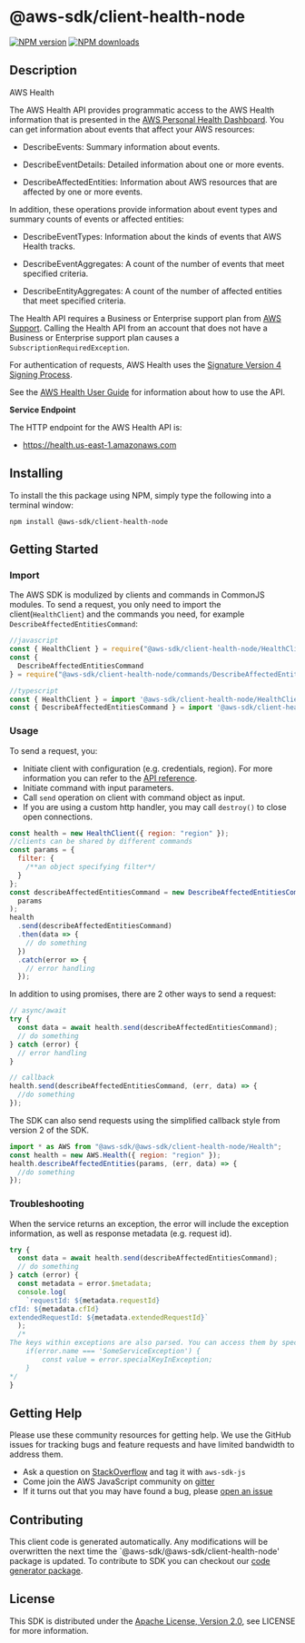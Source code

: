 # @aws-sdk/client-health-node

[![NPM version](https://img.shields.io/npm/v/@aws-sdk/client-health-node/preview.svg)](https://www.npmjs.com/package/@aws-sdk/client-health-node)
[![NPM downloads](https://img.shields.io/npm/dm/@aws-sdk/client-health-node.svg)](https://www.npmjs.com/package/@aws-sdk/client-health-node)

## Description

<fullname>AWS Health</fullname> <p>The AWS Health API provides programmatic access to the AWS Health information that is presented in the <a href="https://phd.aws.amazon.com/phd/home#/">AWS Personal Health Dashboard</a>. You can get information about events that affect your AWS resources:</p> <ul> <li> <p> <a>DescribeEvents</a>: Summary information about events.</p> </li> <li> <p> <a>DescribeEventDetails</a>: Detailed information about one or more events.</p> </li> <li> <p> <a>DescribeAffectedEntities</a>: Information about AWS resources that are affected by one or more events.</p> </li> </ul> <p>In addition, these operations provide information about event types and summary counts of events or affected entities:</p> <ul> <li> <p> <a>DescribeEventTypes</a>: Information about the kinds of events that AWS Health tracks.</p> </li> <li> <p> <a>DescribeEventAggregates</a>: A count of the number of events that meet specified criteria.</p> </li> <li> <p> <a>DescribeEntityAggregates</a>: A count of the number of affected entities that meet specified criteria.</p> </li> </ul> <p>The Health API requires a Business or Enterprise support plan from <a href="http://aws.amazon.com/premiumsupport/">AWS Support</a>. Calling the Health API from an account that does not have a Business or Enterprise support plan causes a <code>SubscriptionRequiredException</code>. </p> <p>For authentication of requests, AWS Health uses the <a href="https://docs.aws.amazon.com/general/latest/gr/signature-version-4.html">Signature Version 4 Signing Process</a>.</p> <p>See the <a href="https://docs.aws.amazon.com/health/latest/ug/what-is-aws-health.html">AWS Health User Guide</a> for information about how to use the API.</p> <p> <b>Service Endpoint</b> </p> <p>The HTTP endpoint for the AWS Health API is:</p> <ul> <li> <p>https://health.us-east-1.amazonaws.com </p> </li> </ul>

## Installing

To install the this package using NPM, simply type the following into a terminal window:

```
npm install @aws-sdk/client-health-node
```

## Getting Started

### Import

The AWS SDK is modulized by clients and commands in CommonJS modules. To send a request, you only need to import the client(`HealthClient`) and the commands you need, for example `DescribeAffectedEntitiesCommand`:

```javascript
//javascript
const { HealthClient } = require("@aws-sdk/client-health-node/HealthClient");
const {
  DescribeAffectedEntitiesCommand
} = require("@aws-sdk/client-health-node/commands/DescribeAffectedEntitiesCommand");
```

```javascript
//typescript
const { HealthClient } = import '@aws-sdk/client-health-node/HealthClient';
const { DescribeAffectedEntitiesCommand } = import '@aws-sdk/client-health-node/commands/DescribeAffectedEntitiesCommand';
```

### Usage

To send a request, you:

- Initiate client with configuration (e.g. credentials, region). For more information you can refer to the [API reference][].
- Initiate command with input parameters.
- Call `send` operation on client with command object as input.
- If you are using a custom http handler, you may call `destroy()` to close open connections.

```javascript
const health = new HealthClient({ region: "region" });
//clients can be shared by different commands
const params = {
  filter: {
    /**an object specifying filter*/
  }
};
const describeAffectedEntitiesCommand = new DescribeAffectedEntitiesCommand(
  params
);
health
  .send(describeAffectedEntitiesCommand)
  .then(data => {
    // do something
  })
  .catch(error => {
    // error handling
  });
```

In addition to using promises, there are 2 other ways to send a request:

```javascript
// async/await
try {
  const data = await health.send(describeAffectedEntitiesCommand);
  // do something
} catch (error) {
  // error handling
}
```

```javascript
// callback
health.send(describeAffectedEntitiesCommand, (err, data) => {
  //do something
});
```

The SDK can also send requests using the simplified callback style from version 2 of the SDK.

```javascript
import * as AWS from "@aws-sdk/@aws-sdk/client-health-node/Health";
const health = new AWS.Health({ region: "region" });
health.describeAffectedEntities(params, (err, data) => {
  //do something
});
```

### Troubleshooting

When the service returns an exception, the error will include the exception information, as well as response metadata (e.g. request id).

```javascript
try {
  const data = await health.send(describeAffectedEntitiesCommand);
  // do something
} catch (error) {
  const metadata = error.$metadata;
  console.log(
    `requestId: ${metadata.requestId}
cfId: ${metadata.cfId}
extendedRequestId: ${metadata.extendedRequestId}`
  );
  /*
The keys within exceptions are also parsed. You can access them by specifying exception names:
    if(error.name === 'SomeServiceException') {
        const value = error.specialKeyInException;
    }
*/
}
```

## Getting Help

Please use these community resources for getting help. We use the GitHub issues for tracking bugs and feature requests and have limited bandwidth to address them.

- Ask a question on [StackOverflow](https://stackoverflow.com/questions/tagged/aws-sdk-js) and tag it with `aws-sdk-js`
- Come join the AWS JavaScript community on [gitter](https://gitter.im/aws/aws-sdk-js-v3)
- If it turns out that you may have found a bug, please [open an issue](https://github.com/aws/aws-sdk-js-v3/issues)

## Contributing

This client code is generated automatically. Any modifications will be overwritten the next time the `@aws-sdk/@aws-sdk/client-health-node' package is updated. To contribute to SDK you can checkout our [code generator package][].

## License

This SDK is distributed under the
[Apache License, Version 2.0](http://www.apache.org/licenses/LICENSE-2.0),
see LICENSE for more information.

[code generator package]: https://github.com/aws/aws-sdk-js-v3/tree/master/packages/service-types-generator
[api reference]: https://docs.aws.amazon.com/AWSJavaScriptSDK/latest/
